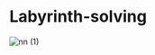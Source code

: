 # Labyrinth-solving

![nn (1)](https://user-images.githubusercontent.com/77071173/111710853-ca6c8880-884a-11eb-9c18-c55a317de824.gif)
